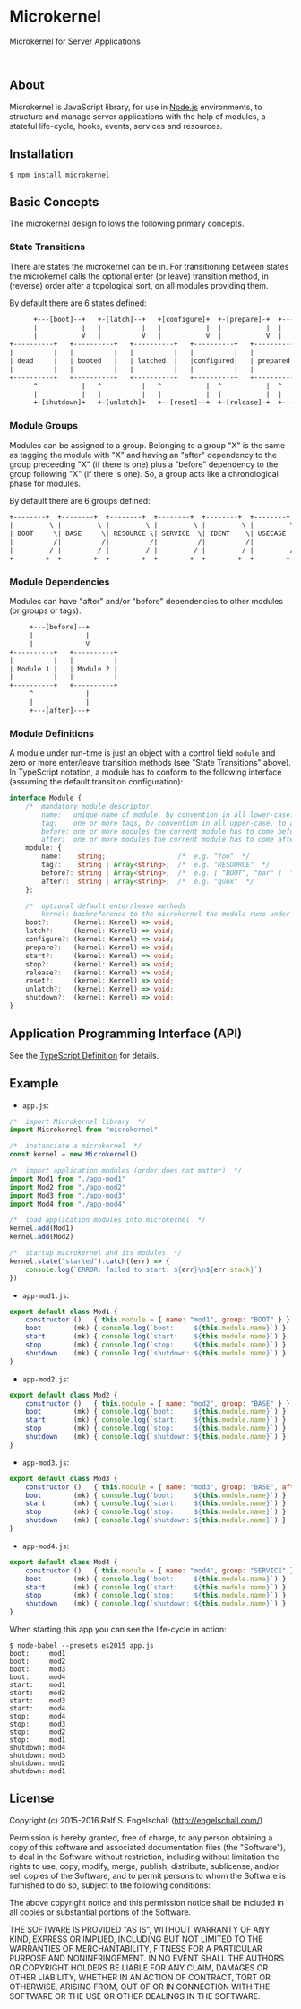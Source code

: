 
Microkernel
===========

Microkernel for Server Applications

<p/>
<img src="https://nodei.co/npm/microkernel.png?downloads=true&stars=true" alt=""/>

<p/>
<img src="https://david-dm.org/rse/microkernel.png" alt=""/>

About
-----

Microkernel is JavaScript library, for use in
[Node.js](http://nodejs.org/) environments,
to structure and manage server applications with the help of modules, a
stateful life-cycle, hooks, events, services and resources.

Installation
------------

```shell
$ npm install microkernel
```

Basic Concepts
--------------

The microkernel design follows the following primary concepts.

### State Transitions

There are states the microkernel can be in. For transitioning between
states the microkernel calls the optional enter (or leave) transition
method, in (reverse) order after a topological sort, on all modules
providing them.

By default there are 6 states defined:

```txt
      +---[boot]--+   +-[latch]--+   +[configure]+  +-[prepare]-+  +---[start]--+
      |           |   |          |   |           |  |           |  |            |
      |           V   |          V   |           V  |           V  |            V
+----------+   +----------+   +----------+   +----------+   +----------+   +----------+
|          |   |          |   |          |   |          |   |          |   |          |
| dead     |   | booted   |   | latched  |   |configured|   | prepared |   | started  |
|          |   |          |   |          |   |          |   |          |   |          |
+----------+   +----------+   +----------+   +----------+   +----------+   +----------+
      ^           |   ^          |   ^           |  ^           |  ^            |
      |           |   |          |   |           |  |           |  |            |
      +-[shutdown]+   +-[unlatch]+   +--[reset]--+  +-[release]-+  +---[stop]---+
```

### Module Groups

Modules can be assigned to a group. Belonging to a group "X" is the
same as tagging the module with "X" and having an "after" dependency to
the group preceeding "X" (if there is one) plus a "before" dependency
to the group following "X" (if there is one). So, a group acts like a
chronological phase for modules.

By default there are 6 groups defined:

```txt
+--------+  +--------+  +--------+  +--------+  +--------+  +--------+
|         \ |         \ |         \ |         \ |         \ |         \
| BOOT     \| BASE     \| RESOURCE \| SERVICE  \| IDENT    \| USECASE  \
|          /|          /|          /|          /|          /|          /
|         / |         / |         / |         / |         / |         /
+--------+  +--------+  +--------+  +--------+  +--------+  +--------+
```

### Module Dependencies

Modules can have "after" and/or "before" dependencies to other modules
(or groups or tags).

```txt
     +---[before]--+
     |             |
     |             V
+----------+   +----------+
|          |   |          |
| Module 1 |   | Module 2 |
|          |   |          |
+----------+   +----------+
     ^             |
     |             |
     +---[after]---+
```

### Module Definitions

A module under run-time is just an object with a control field `module`
and zero or more enter/leave transition methods (see "State Transitions"
above). In TypeScript notation, a module has to conform to the following
interface (assuming the default transition configuration):

```ts
interface Module {
    /*  mandatory module descriptor.
        name:   unique name of module, by convention in all lower-case.
        tag:    one or more tags, by convention in all upper-case, to associate the module with.
        before: one or more modules the current module has to come before.
        after:  one or more modules the current module has to come after.  */
    module: {
        name:    string;                  /*  e.g. "foo"  */
        tag?:    string | Array<string>;  /*  e.g. "RESOURCE"  */
        before?: string | Array<string>;  /*  e.g. [ "BOOT", "bar" ]  */
        after?:  string | Array<string>;  /*  e.g. "quux"  */
    };

    /*  optional default enter/leave methods
        kernel: backreference to the microkernel the module runs under  */
    boot?:      (kernel: Kernel) => void;
    latch?:     (kernel: Kernel) => void;
    configure?: (kernel: Kernel) => void;
    prepare?:   (kernel: Kernel) => void;
    start?:     (kernel: Kernel) => void;
    stop?:      (kernel: Kernel) => void;
    release?:   (kernel: Kernel) => void;
    reset?:     (kernel: Kernel) => void;
    unlatch?:   (kernel: Kernel) => void;
    shutdown?:  (kernel: Kernel) => void;
}
```

Application Programming Interface (API)
---------------------------------------

See the [TypeScript Definition](./src/microkernel.d.ts) for details.

Example
-------

- `app.js`:

```js
/*  import Microkernel library  */
import Microkernel from "microkernel"

/*  instanciate a microkernel  */
const kernel = new Microkernel()

/*  import application modules (order does not matter)  */
import Mod1 from "./app-mod1"
import Mod2 from "./app-mod2"
import Mod3 from "./app-mod3"
import Mod4 from "./app-mod4"

/*  load application modules into microkernel  */
kernel.add(Mod1)
kernel.add(Mod2)

/*  startup microkernel and its modules  */
kernel.state("started").catch((err) => {
    console.log(`ERROR: failed to start: ${err}\n${err.stack}`)
})
```

- `app-mod1.js`:

```js
export default class Mod1 {
    constructor ()   { this.module = { name: "mod1", group: "BOOT" } }
    boot        (mk) { console.log(`boot:     ${this.module.name}`) }
    start       (mk) { console.log(`start:    ${this.module.name}`) }
    stop        (mk) { console.log(`stop:     ${this.module.name}`) }
    shutdown    (mk) { console.log(`shutdown: ${this.module.name}`) }
}
```

- `app-mod2.js`:

```js
export default class Mod2 {
    constructor ()   { this.module = { name: "mod2", group: "BASE" } }
    boot        (mk) { console.log(`boot:     ${this.module.name}`) }
    start       (mk) { console.log(`start:    ${this.module.name}`) }
    stop        (mk) { console.log(`stop:     ${this.module.name}`) }
    shutdown    (mk) { console.log(`shutdown: ${this.module.name}`) }
}
```

- `app-mod3.js`:

```js
export default class Mod3 {
    constructor ()   { this.module = { name: "mod3", group: "BASE", after: "mod2" } }
    boot        (mk) { console.log(`boot:     ${this.module.name}`) }
    start       (mk) { console.log(`start:    ${this.module.name}`) }
    stop        (mk) { console.log(`stop:     ${this.module.name}`) }
    shutdown    (mk) { console.log(`shutdown: ${this.module.name}`) }
}
```

- `app-mod4.js`:

```js
export default class Mod4 {
    constructor ()   { this.module = { name: "mod4", group: "SERVICE" } }
    boot        (mk) { console.log(`boot:     ${this.module.name}`) }
    start       (mk) { console.log(`start:    ${this.module.name}`) }
    stop        (mk) { console.log(`stop:     ${this.module.name}`) }
    shutdown    (mk) { console.log(`shutdown: ${this.module.name}`) }
}
```

When starting this app you can see the life-cycle in action:

```shell
$ node-babel --presets es2015 app.js
boot:     mod1
boot:     mod2
boot:     mod3
boot:     mod4
start:    mod1
start:    mod2
start:    mod3
start:    mod4
stop:     mod4
stop:     mod3
stop:     mod2
stop:     mod1
shutdown: mod4
shutdown: mod3
shutdown: mod2
shutdown: mod1
```

License
-------

Copyright (c) 2015-2016 Ralf S. Engelschall (http://engelschall.com/)

Permission is hereby granted, free of charge, to any person obtaining
a copy of this software and associated documentation files (the
"Software"), to deal in the Software without restriction, including
without limitation the rights to use, copy, modify, merge, publish,
distribute, sublicense, and/or sell copies of the Software, and to
permit persons to whom the Software is furnished to do so, subject to
the following conditions:

The above copyright notice and this permission notice shall be included
in all copies or substantial portions of the Software.

THE SOFTWARE IS PROVIDED "AS IS", WITHOUT WARRANTY OF ANY KIND,
EXPRESS OR IMPLIED, INCLUDING BUT NOT LIMITED TO THE WARRANTIES OF
MERCHANTABILITY, FITNESS FOR A PARTICULAR PURPOSE AND NONINFRINGEMENT.
IN NO EVENT SHALL THE AUTHORS OR COPYRIGHT HOLDERS BE LIABLE FOR ANY
CLAIM, DAMAGES OR OTHER LIABILITY, WHETHER IN AN ACTION OF CONTRACT,
TORT OR OTHERWISE, ARISING FROM, OUT OF OR IN CONNECTION WITH THE
SOFTWARE OR THE USE OR OTHER DEALINGS IN THE SOFTWARE.

